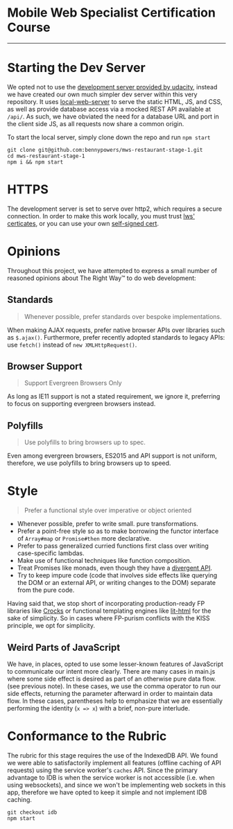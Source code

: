 # Mobile Web Specialist Certification Course
---

# Starting the Dev Server

We opted not to use the [development server provided by udacity]( https://github.com/udacity/mws-restaurant-stage-2), instead we have created our own much simpler dev server within this very repository. It uses [local-web-server](https://github.com/lwsjs/local-web-server/wiki) to serve the static HTML, JS, and CSS, as well as provide database access via a mocked REST API available at `/api/`. As such, we have obviated the need for a database URL and port in the client side JS, as all requests now share a common origin.

To start the local server, simply clone down the repo and run `npm start`

```
git clone git@github.com:bennypowers/mws-restaurant-stage-1.git
cd mws-restaurant-stage-1
npm i && npm start
```

# HTTPS

The development server is set to serve over http2, which requires a secure connection. In order to make this work locally, you must trust [lws' certicates](https://github.com/lwsjs/local-web-server/wiki/How-to-get-the-%22green-padlock%22-using-the-built-in-certificate), or you can use your own [self-signed cert](https://github.com/lwsjs/local-web-server/wiki/How-to-get-the-%22green-padlock%22-with-a-new-self-signed-certificate).

# Opinions

Throughout this project, we have attempted to express a small number of reasoned opinions about The Right Way™ to do web development:

## Standards
> Whenever possible, prefer standards over bespoke implementations.

When making AJAX requests, prefer native browser APIs over libraries such as `$.ajax()`. Furthermore, prefer recently adopted standards to legacy APIs: use `fetch()` instead of `new XMLHttpRequest()`.

## Browser Support
> Support Evergreen Browsers Only

As long as IE11 support is not a stated requirement, we ignore it, preferring to focus on supporting evergreen browsers instead.

## Polyfills
> Use polyfills to bring browsers up to spec.

Even among evergreen browsers, ES2015 and API support is not uniform, therefore, we use polyfills to bring browsers up to speed.

# Style
> Prefer a functional style over imperative or object oriented

* Whenever possible, prefer to write small. pure transformations.
* Prefer a point-free style so as to make borrowing the functor interface of `Array#map` or `Promise#then` more declarative.
* Prefer to pass generalized curried functions first class over writing case-specific lambdas.
* Make use of functional techniques like function composition.
* Treat Promises like monads, even though they have a [divergent API](https://github.com/promises-aplus/promises-spec/issues/94).
* Try to keep impure code (code that involves side effects like querying the DOM or an external API, or writing changes to the DOM) separate from the pure code.

Having said that, we stop short of incorporating production-ready FP libraries like [Crocks](https://github.com/evilsoft/crocks) or functional templating engines like [lit-html](https://github.com/Polymer/lit-html) for the sake of simplicity. So in cases where FP-purism conflicts with the KISS principle, we opt for simplicity.

## Weird Parts of JavaScript

We have, in places, opted to use some lesser-known features of JavaScript to communicate our intent more clearly. There are many cases in main.js where some side effect is desired as part of an otherwise pure data flow. (see previous note). In these cases, we use the comma operator to run our side effects, returning the parameter afterward in order to maintain data flow. In these cases, parentheses help to emphasize that we are essentially performing the identity (`x => x`) with a brief, non-pure interlude.

# Conformance to the Rubric

The rubric for this stage requires the use of the IndexedDB API. We found we were able to satisfactorily implement all features (offline caching of API requests) using the service worker's `caches` API. Since the primary advantage to IDB is when the service worker is not accessible (i.e. when using websockets), and since we won't be implementing web sockets in this app, therefore we have opted to keep it simple and not implement IDB caching.

```
git checkout idb
npm start
```
